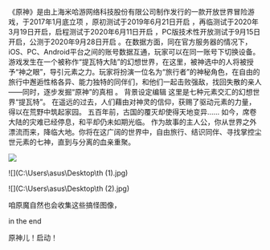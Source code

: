 《原神》是由上海米哈游网络科技股份有限公司制作发行的一款开放世界冒险游戏，于2017年1月底立项 ，原初测试于2019年6月21日开启 ，再临测试于2020年3月19日开启，启程测试于2020年6月11日开启 ，PC版技术性开放测试于9月15日开启，公测于2020年9月28日开启 。在数据方面，同在官方服务器的情况下，iOS、PC、Android平台之间的账号数据互通，玩家可以在同一账号下切换设备。
游戏发生在一个被称作“提瓦特大陆”的幻想世界，在这里，被神选中的人将被授予“神之眼”，导引元素之力。玩家将扮演一位名为“旅行者”的神秘角色，在自由的旅行中邂逅性格各异、能力独特的同伴们，和他们一起击败强敌，找回失散的亲人——同时，逐步发掘“原神”的真相 。
背景设定编辑
这里是七种元素交汇的幻想世界“提瓦特”。
在遥远的过去，人们藉由对神灵的信仰，获赐了驱动元素的力量，得以在荒野中筑起家园。
五百年前，古国的覆灭却使得天地变异……
如今，席卷大陆的灾难已经停息，和平却仍未如期光临。
作为故事的主人公，你从世界之外漂流而来，降临大地。你将在这广阔的世界中，自由旅行、结识同伴、寻找掌控尘世元素的七神，直到与分离的血亲重聚。



![](C:\Users\asus\Desktop\th.jpg)

![](C:\Users\asus\Desktop\th (1).jpg)

![](C:\Users\asus\Desktop\th (2).jpg)

咱原魔自然也会收集这些搞怪图像，

in the end

原神儿！启动！